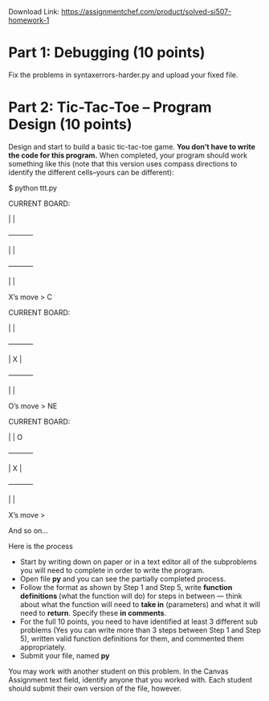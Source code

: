 Download Link: https://assignmentchef.com/product/solved-si507-homework-1
<br>
<h1>Part 1: Debugging (10 points)</h1>

Fix the problems in syntaxerrors-harder.py and upload your fixed file.




<h1>Part 2: Tic-Tac-Toe – Program Design (10 points)</h1>

Design and start to build a basic tic-tac-toe game. <strong>You don’t have to write the code for this program.</strong> When completed, your program should work something like this (note that this version uses compass directions to identify the different cells–yours can be different):

$ python ttt.py

CURRENT BOARD:

|   |

———–

|   |

———–

|   |




X’s move &gt; C




CURRENT BOARD:

|   |

———–

| X |

———–

|   |




O’s move &gt; NE




CURRENT BOARD:

|   | O

———–

| X |

———–

|   |




X’s move &gt;







And so on…




Here is the process

<ul>

 <li>Start by writing down on paper or in a text editor all of the subproblems you will need to complete in order to write the program.</li>

 <li>Open file <strong>py </strong>and you can see the partially completed process.</li>

 <li>Follow the format as shown by Step 1 and Step 5, write <strong>function definitions </strong>(what the function will do) for steps in between — think about what the function will need to <strong>take in</strong> (parameters) and what it will need to <strong>return</strong>. Specify these <strong>in comments</strong>.</li>

 <li>For the full 10 points, you need to have identified at least 3 different sub problems (Yes you can write more than 3 steps between Step 1 and Step 5), written valid function definitions for them, and commented them appropriately.</li>

 <li>Submit your file, named <strong>py</strong></li>

</ul>

You may work with another student on this problem. In the Canvas Assignment text field, identify anyone that you worked with. Each student should submit their own version of the file, however.





